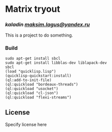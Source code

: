 # Matrix tryout

### _kaladin <maksim.lagus@yandex.ru>_

This is a project to do something.

### Build

```
sudo apt-get install sbcl
sudo apt-get install libblas-dev liblapack-dev
sbcl
(load "quicklisp.lisp")
(quicklisp-quickstart:install)
(ql:add-to-init-file)
(ql:quickload "bordeaux-threads")
(ql:quickload "usocket")
(ql:quickload "cl-json")
(ql:quickload "flexi-streams")
```

## License

Specify license here
